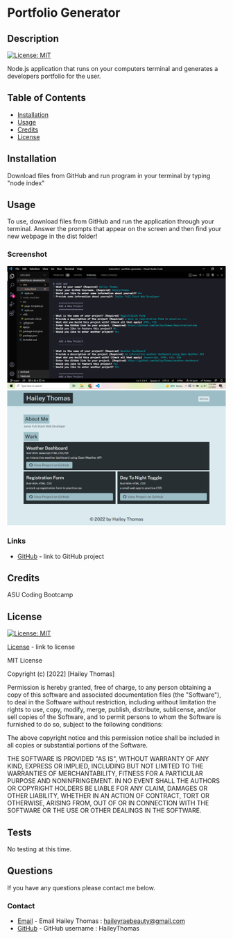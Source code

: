 # Portfolio Generator

## Description

[![License: MIT](https://img.shields.io/badge/License-MIT-yellow.svg)](https://opensource.org/licenses/MIT)

Node.js application that runs on your computers terminal and generates a developers portfolio for the user.

## Table of Contents

- [Installation](#installation)
- [Usage](#usage)
- [Credits](#credits)
- [License](#license)

## Installation

Download files from GitHub and run program in your terminal by typing "node index"

## Usage

To use, download files from GitHub and run the application through your terminal. Answer the prompts that appear on the screen and then find your new webpage in the dist folder!

### Screenshot

![Screenshot](./assets/screenshot1.png)
![Screenshot2](./assets/screenshot2.png)

### Links

- [GitHub](https://github.com/HaileyThomas/portfolio-generator) - link to GitHub project

## Credits

ASU Coding Bootcamp

## License

[![License: MIT](https://img.shields.io/badge/License-MIT-yellow.svg)](https://opensource.org/licenses/MIT)

[License](https://opensource.org/licenses/MIT) - link to license

MIT License

Copyright (c) [2022] [Hailey Thomas]

Permission is hereby granted, free of charge, to any person obtaining a copy
of this software and associated documentation files (the "Software"), to deal
in the Software without restriction, including without limitation the rights
to use, copy, modify, merge, publish, distribute, sublicense, and/or sell
copies of the Software, and to permit persons to whom the Software is
furnished to do so, subject to the following conditions:

The above copyright notice and this permission notice shall be included in all
copies or substantial portions of the Software.

THE SOFTWARE IS PROVIDED "AS IS", WITHOUT WARRANTY OF ANY KIND, EXPRESS OR
IMPLIED, INCLUDING BUT NOT LIMITED TO THE WARRANTIES OF MERCHANTABILITY,
FITNESS FOR A PARTICULAR PURPOSE AND NONINFRINGEMENT. IN NO EVENT SHALL THE
AUTHORS OR COPYRIGHT HOLDERS BE LIABLE FOR ANY CLAIM, DAMAGES OR OTHER
LIABILITY, WHETHER IN AN ACTION OF CONTRACT, TORT OR OTHERWISE, ARISING FROM,
OUT OF OR IN CONNECTION WITH THE SOFTWARE OR THE USE OR OTHER DEALINGS IN THE
SOFTWARE.

## Tests

No testing at this time.

## Questions

If you have any questions please contact me below.

### Contact

- [Email](mailto:haileyraebeauty@gmail.com) - Email Hailey Thomas : haileyraebeauty@gmail.com
- [GitHub](https://github.com/HaileyThomas) - GitHub username : HaileyThomas
